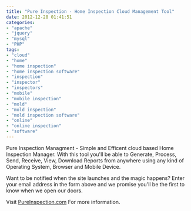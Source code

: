 ```yaml
---
title: "Pure Inspection - Home Inspection Cloud Management Tool"
date: 2012-12-28 01:41:51
categories: 
- "apache"
- "jquery"
- "mysql"
- "PHP"
tags: 
- "cloud"
- "home"
- "home inspection"
- "home inspection software"
- "inspection"
- "inspector"
- "inspectors"
- "mobile"
- "mobile inspection"
- "mold"
- "mold inspection"
- "mold inspection software"
- "online"
- "online inspection"
- "software"
---
```


Pure Inspection Managment - Simple and Efficent cloud based Home Inspection Manager. With this tool you'll be able to Generate, Process, Send, Receive, View, Download Reports from anywhere using any kind of Operating System, Browser and Mobile Device.

Want to be notified when the site launches and the magic happens?
Enter your email address in the form above and we promise you'll be the first to know when we open our doors.

Visit <a href="http://pureinspection.com" target="_blank">PureInspection.com</a> For more information.
